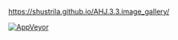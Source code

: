 https://shustrila.github.io/AHJ.3.3.image_gallery/

[![AppVeyor](https://img.shields.io/appveyor/ci/Shustrila/ahj-3-3-image-gallery.svg?logo=appveyor&logoColor=white)](https://ci.appveyor.com/project/Shustrila/ahj-2-3-in-memory-sorting)
